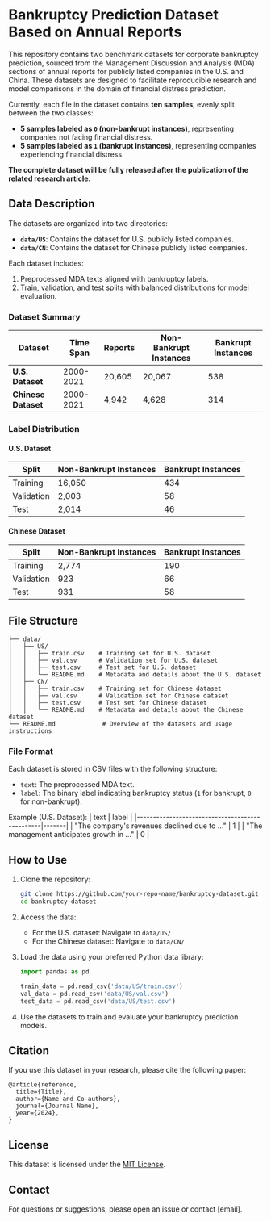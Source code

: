 # Bankruptcy Prediction Dataset Based on Annual Reports

This repository contains two benchmark datasets for corporate bankruptcy prediction, sourced from the Management Discussion and Analysis (MDA) sections of annual reports for publicly listed companies in the U.S. and China. These datasets are designed to facilitate reproducible research and model comparisons in the domain of financial distress prediction. 

Currently, each file in the dataset contains **ten samples**, evenly split between the two classes:
- **5 samples labeled as `0` (non-bankrupt instances)**, representing companies not facing financial distress.
- **5 samples labeled as `1` (bankrupt instances)**, representing companies experiencing financial distress.

**The complete dataset will be fully released after the publication of the related research article.**

## Data Description

The datasets are organized into two directories:
- **`data/US`**: Contains the dataset for U.S. publicly listed companies.
- **`data/CN`**: Contains the dataset for Chinese publicly listed companies.

Each dataset includes:
1. Preprocessed MDA texts aligned with bankruptcy labels.
2. Train, validation, and test splits with balanced distributions for model evaluation.

### Dataset Summary

| Dataset           | Time Span | Reports  | Non-Bankrupt Instances | Bankrupt Instances |
|-------------------|-----------|----------|------------------------|--------------------|
| **U.S. Dataset**  | 2000-2021 | 20,605   | 20,067                 | 538                |
| **Chinese Dataset** | 2000-2021 | 4,942    | 4,628                  | 314                |

### Label Distribution

#### U.S. Dataset
| Split      | Non-Bankrupt Instances | Bankrupt Instances |
|------------|-------------------------|--------------------|
| Training   | 16,050                 | 434                |
| Validation | 2,003                  | 58                 |
| Test       | 2,014                  | 46                 |

#### Chinese Dataset
| Split      | Non-Bankrupt Instances | Bankrupt Instances |
|------------|-------------------------|--------------------|
| Training   | 2,774                  | 190                |
| Validation | 923                    | 66                 |
| Test       | 931                    | 58                 |

## File Structure

```
├── data/
│   ├── US/
│   │   ├── train.csv    # Training set for U.S. dataset
│   │   ├── val.csv      # Validation set for U.S. dataset
│   │   ├── test.csv     # Test set for U.S. dataset
│   │   └── README.md    # Metadata and details about the U.S. dataset
│   ├── CN/
│   │   ├── train.csv    # Training set for Chinese dataset
│   │   ├── val.csv      # Validation set for Chinese dataset
│   │   ├── test.csv     # Test set for Chinese dataset
│   │   └── README.md    # Metadata and details about the Chinese dataset
└── README.md             # Overview of the datasets and usage instructions
```

### File Format
Each dataset is stored in CSV files with the following structure:
- `text`: The preprocessed MDA text.
- `label`: The binary label indicating bankruptcy status (`1` for bankrupt, `0` for non-bankrupt).

Example (U.S. Dataset):
| text                                           | label |
|------------------------------------------------|-------|
| "The company's revenues declined due to ..."  | 1     |
| "The management anticipates growth in ..."    | 0     |

## How to Use

1. Clone the repository:
   ```bash
   git clone https://github.com/your-repo-name/bankruptcy-dataset.git
   cd bankruptcy-dataset
   ```

2. Access the data:
   - For the U.S. dataset: Navigate to `data/US/`
   - For the Chinese dataset: Navigate to `data/CN/`

3. Load the data using your preferred Python data library:
   ```python
   import pandas as pd

   train_data = pd.read_csv('data/US/train.csv')
   val_data = pd.read_csv('data/US/val.csv')
   test_data = pd.read_csv('data/US/test.csv')
   ```

4. Use the datasets to train and evaluate your bankruptcy prediction models.

## Citation

If you use this dataset in your research, please cite the following paper:
```
@article{reference,
  title={Title},
  author={Name and Co-authors},
  journal={Journal Name},
  year={2024},
}
```

## License

This dataset is licensed under the [MIT License](https://opensource.org/license/mit).

## Contact

For questions or suggestions, please open an issue or contact [email].
